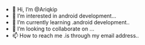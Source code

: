 - 👋 Hi, I’m @Ariqkip
- 👀 I’m interested in android development...
- 🌱 I’m currently learning .android development..
- 💞️ I’m looking to collaborate on ...
- 📫 How to reach me .is through my email address..

<!---
Ariqkip/Ariqkip is a ✨ special ✨ repository because its `README.md` (this file) appears on your GitHub profile.
You can click the Preview link to take a look at your changes.
--->
